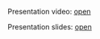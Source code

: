 <p>Presentation video: <a href="https://youtu.be/Dtrtbt3vIL4">open</a></p>
<p>Presentation slides: <a href="https://rolling-scopes-school.github.io/yourunb-JSFE2023Q4/presentation">open</a> </p>